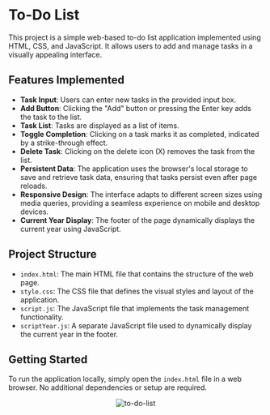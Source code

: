 # To-Do List

This project is a simple web-based to-do list application implemented using HTML, CSS, and JavaScript. It allows users to add and manage tasks in a visually appealing interface.

## Features Implemented

- **Task Input**: Users can enter new tasks in the provided input box.
- **Add Button**: Clicking the "Add" button or pressing the Enter key adds the task to the list.
- **Task List**: Tasks are displayed as a list of items.
- **Toggle Completion**: Clicking on a task marks it as completed, indicated by a strike-through effect.
- **Delete Task**: Clicking on the delete icon (X) removes the task from the list.
- **Persistent Data**: The application uses the browser's local storage to save and retrieve task data, ensuring that tasks persist even after page reloads.
- **Responsive Design**: The interface adapts to different screen sizes using media queries, providing a seamless experience on mobile and desktop devices.
- **Current Year Display**: The footer of the page dynamically displays the current year using JavaScript.

## Project Structure

- `index.html`: The main HTML file that contains the structure of the web page.
- `style.css`: The CSS file that defines the visual styles and layout of the application.
- `script.js`: The JavaScript file that implements the task management functionality.
- `scriptYear.js`: A separate JavaScript file used to dynamically display the current year in the footer.

## Getting Started

To run the application locally, simply open the `index.html` file in a web browser. No additional dependencies or setup are required.


<p align="center">
  <img src="(https://github.com/aboutalis/To-Do-ListApp/assets/132292767/bd3247de-cebd-4652-b9f7-4a99ed1a7b25)" alt="to-do-list">
</p>
